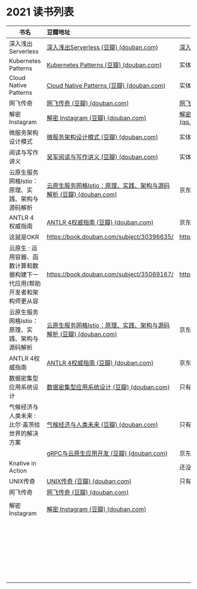 # 2021 读书列表



| 书名                                                         | 豆瓣地址                                                     | 电子书地址                                                   | 读后感 |
| ------------------------------------------------------------ | :----------------------------------------------------------- | ------------------------------------------------------------ | ----- |
| 深入浅出Serverless                                           | [深入浅出Serverless (豆瓣) (douban.com)](https://book.douban.com/subject/30465267/) | [深入浅出Serverless：技术原理与应用实践-陈耿-微信读书 (qq.com)](https://weread.qq.com/web/reader/58332880716a4e645835c83) | ★★    |
| Kubernetes Patterns                                          | [Kubernetes Patterns (豆瓣) (douban.com)](https://book.douban.com/subject/33393680/) | 实体书                                                       | ★★★★★ |
| Cloud Native Patterns                                        | [Cloud Native Patterns (豆瓣) (douban.com)](https://book.douban.com/subject/27102731/) | 实体书                                                       | ★★★★  |
| 网飞传奇                                                     | [网飞传奇 (豆瓣) (douban.com)](https://book.douban.com/subject/25800025/) | [网飞传奇（新版）-吉娜·基廷-微信读书 (qq.com)](https://weread.qq.com/web/reader/d7632d107218c5dad768bf7) | ★★★★  |
| 解密 Instagram                                               | [解密 Instagram (豆瓣) (douban.com)](https://book.douban.com/subject/35252483/) | [解密Instagram：一款拍照软件如何改变社交-莎拉·弗莱尔-微信读书 (qq.com)](https://weread.qq.com/web/reader/1e6327a07218c5c91e6d512) | ★★★★  |
| 微服务架构设计模式                                           | [微服务架构设计模式 (豆瓣) (douban.com)](https://book.douban.com/subject/33425123/) | 实体书                                                       | ★★★★★ |
| 阅读与写作讲义                                               | [吴军阅读与写作讲义 (豆瓣) (douban.com)](https://book.douban.com/subject/35426741/) | 实体书                                                       |       |
| 云原生服务网格Istio：原理、实践、架构与源码解析              | [云原生服务网格Istio：原理、实践、架构与源码解析 (豆瓣) (douban.com)](https://book.douban.com/subject/34438220/) | 京东电子书                                                   |       |
| ANTLR 4 权威指南                                             | [ANTLR 4权威指南 (豆瓣) (douban.com)](https://book.douban.com/subject/27082372/) | 京东电子书                                                   |       |
| 这就是OKR                                                    | https://book.douban.com/subject/30396635/                    | https://weread.qq.com/web/reader/72332cb0716aecb27234506     |       |
| 云原生 : 运用容器、函数计算和数据构建下一代应用(帮助开发者和架构师更从容 | https://book.douban.com/subject/35069167/                    | https://weread.qq.com/web/reader/8623239071ddaa45862fc14     |       |
| 云原生服务网格Istio：原理、实践、架构与源码解析              | [云原生服务网格Istio：原理、实践、架构与源码解析 (豆瓣) (douban.com)](https://book.douban.com/subject/34438220/) | 京东电子书                                                   |       |
| ANTLR 4权威指南                                              | [ANTLR 4权威指南 (豆瓣) (douban.com)](https://book.douban.com/subject/27082372/) | 京东电子书                                                   |       |
| 数据密集型应用系统设计                                       | [数据密集型应用系统设计 (豆瓣) (douban.com)](https://book.douban.com/subject/30329536/) | 只有实体书                                                   |       |
| 气候经济与人类未来 : 比尔·盖茨给世界的解决方案               | [气候经济与人类未来 (豆瓣) (douban.com)](https://book.douban.com/subject/35396007/) | 只有实体书                                                   |       |
|                                                              | [gRPC与云原生应用开发 (豆瓣) (douban.com)](https://book.douban.com/subject/35309194/) | 京东电子书                                                   |       |
| Knative in Action                                            |                                                              | 还没有看到出版                                               |       |
| UNIX传奇                                                     | [UNIX传奇 (豆瓣) (douban.com)](https://book.douban.com/subject/35292726/) | 只有实体书                                                   |       |
| 网飞传奇                                                     | [网飞传奇 (豆瓣) (douban.com)](https://book.douban.com/subject/25800025/) |                                                              | ★★★★  |
|                                                              |                                                              |                                                              |       |
| 解密 Instagram                                               | [解密 Instagram (豆瓣) (douban.com)](https://book.douban.com/subject/35252483/) |                                                              | ★★★★  |
|                                                              |                                                              |                                                              |       |
|                                                              |                                                              |                                                              |       |
|                                                              |                                                              |                                                              |       |
|                                                              |                                                              |                                                              |       |
|                                                              |                                                              |                                                              |       |
|                                                              |                                                              |                                                              |       |
|                                                              |                                                              |                                                              |       |
|                                                              |                                                              |                                                              |       |
|                                                              |                                                              |                                                              |       |
|                                                              |                                                              |                                                              |       |
|                                                              |                                                              |                                                              |       |
|                                                              |                                                              |                                                              |       |
|                                                              |                                                              |                                                              |       |
|                                                              |                                                              |                                                              |       |
|                                                              |                                                              |                                                              |       |
|                                                              |                                                              |                                                              |       |
|                                                              |                                                              |                                                              |       |
|                                                              |                                                              |                                                              |       |
|                                                              |                                                              |                                                              |       |
|                                                              |                                                              |                                                              |       |
|                                                              |                                                              |                                                              |       |
|                                                              |                                                              |                                                              |       |
|                                                              |                                                              |                                                              |       |
|                                                              |                                                              |                                                              |       |
|                                                              |                                                              |                                                              |       |
|                                                              |                                                              |                                                              |       |
|                                                              |                                                              |                                                              |       |
|                                                              |                                                              |                                                              |       |
|                                                              |                                                              |                                                              |       |





